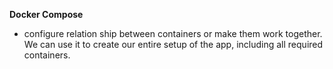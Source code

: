 
**Docker Compose**
- configure relation ship between containers or make them work together. We can use it to create our entire setup of the app, including all required containers. 
